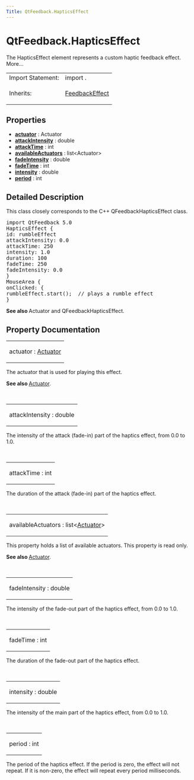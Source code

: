 ```yaml
---
Title: QtFeedback.HapticsEffect
---
```


# QtFeedback.HapticsEffect

<span class="subtitle"></span>
<!-- $$$HapticsEffect-brief -->
<p>The HapticsEffect element represents a custom haptic feedback effect. More...</p>
<!-- @@@HapticsEffect -->
<table class="alignedsummary">
<tr><td class="memItemLeft rightAlign topAlign"> Import Statement:</td><td class="memItemRight bottomAlign"> import  .</td></tr><tr><td class="memItemLeft rightAlign topAlign"> Inherits:</td><td class="memItemRight bottomAlign"> <p><a href="https://developer.ubuntu.comapps/qml/sdk-15.04.4/QtFeedback.FeedbackEffect.md">FeedbackEffect</a></p>
</td></tr></table><ul>
</ul>
<h2 id="properties">Properties</h2>
<ul>
<li class="fn"><b><b><a href="https://developer.ubuntu.comapps/qml/sdk-15.04.4/QtFeedback.hapticseffect.md#actuator-prop">actuator</a></b></b> : Actuator</li>
<li class="fn"><b><b><a href="https://developer.ubuntu.comapps/qml/sdk-15.04.4/QtFeedback.hapticseffect.md#attackIntensity-prop">attackIntensity</a></b></b> : double</li>
<li class="fn"><b><b><a href="https://developer.ubuntu.comapps/qml/sdk-15.04.4/QtFeedback.hapticseffect.md#attackTime-prop">attackTime</a></b></b> : int</li>
<li class="fn"><b><b><a href="https://developer.ubuntu.comapps/qml/sdk-15.04.4/QtFeedback.hapticseffect.md#availableActuators-prop">availableActuators</a></b></b> : list&lt;Actuator&gt;</li>
<li class="fn"><b><b><a href="https://developer.ubuntu.comapps/qml/sdk-15.04.4/QtFeedback.hapticseffect.md#fadeIntensity-prop">fadeIntensity</a></b></b> : double</li>
<li class="fn"><b><b><a href="https://developer.ubuntu.comapps/qml/sdk-15.04.4/QtFeedback.hapticseffect.md#fadeTime-prop">fadeTime</a></b></b> : int</li>
<li class="fn"><b><b><a href="https://developer.ubuntu.comapps/qml/sdk-15.04.4/QtFeedback.hapticseffect.md#intensity-prop">intensity</a></b></b> : double</li>
<li class="fn"><b><b><a href="https://developer.ubuntu.comapps/qml/sdk-15.04.4/QtFeedback.hapticseffect.md#period-prop">period</a></b></b> : int</li>
</ul>
<!-- $$$HapticsEffect-description -->
<h2 id="details">Detailed Description</h2>
</p>
<p>This class closely corresponds to the C++ QFeedbackHapticsEffect class.</p>
<pre class="qml">import QtFeedback 5.0
HapticsEffect {
id: rumbleEffect
attackIntensity: 0.0
attackTime: 250
intensity: 1.0
duration: 100
fadeTime: 250
fadeIntensity: 0.0
}
MouseArea {
onClicked: {
rumbleEffect.start();  // plays a rumble effect
}</pre>
<p><b>See also </b>Actuator and QFeedbackHapticsEffect.</p>
<!-- @@@HapticsEffect -->
<h2>Property Documentation</h2>
<!-- $$$actuator -->
<table class="qmlname"><tr valign="top" id="actuator-prop"><td class="tblQmlPropNode"><p><span class="name">actuator</span> : <span class="type"><a href="https://developer.ubuntu.comapps/qml/sdk-15.04.4/QtFeedback.actuator.md">Actuator</a></span></p></td></tr></table><p>The actuator that is used for playing this effect.</p>
<p><b>See also </b><a href="https://developer.ubuntu.comapps/qml/sdk-15.04.4/QtFeedback.actuator.md">Actuator</a>.</p>
<!-- @@@actuator -->
<br/>
<!-- $$$attackIntensity -->
<table class="qmlname"><tr valign="top" id="attackIntensity-prop"><td class="tblQmlPropNode"><p><span class="name">attackIntensity</span> : <span class="type">double</span></p></td></tr></table><p>The intensity of the attack (fade-in) part of the haptics effect, from 0.0 to 1.0&#x2e;</p>
<!-- @@@attackIntensity -->
<br/>
<!-- $$$attackTime -->
<table class="qmlname"><tr valign="top" id="attackTime-prop"><td class="tblQmlPropNode"><p><span class="name">attackTime</span> : <span class="type">int</span></p></td></tr></table><p>The duration of the attack (fade-in) part of the haptics effect.</p>
<!-- @@@attackTime -->
<br/>
<!-- $$$availableActuators -->
<table class="qmlname"><tr valign="top" id="availableActuators-prop"><td class="tblQmlPropNode"><p><span class="name">availableActuators</span> : <span class="type">list</span>&lt;<span class="type"><a href="https://developer.ubuntu.comapps/qml/sdk-15.04.4/QtFeedback.actuator.md">Actuator</a></span>&gt;</p></td></tr></table><p>This property holds a list of available actuators. This property is read only.</p>
<p><b>See also </b><a href="https://developer.ubuntu.comapps/qml/sdk-15.04.4/QtFeedback.actuator.md">Actuator</a>.</p>
<!-- @@@availableActuators -->
<br/>
<!-- $$$fadeIntensity -->
<table class="qmlname"><tr valign="top" id="fadeIntensity-prop"><td class="tblQmlPropNode"><p><span class="name">fadeIntensity</span> : <span class="type">double</span></p></td></tr></table><p>The intensity of the fade-out part of the haptics effect, from 0.0 to 1.0&#x2e;</p>
<!-- @@@fadeIntensity -->
<br/>
<!-- $$$fadeTime -->
<table class="qmlname"><tr valign="top" id="fadeTime-prop"><td class="tblQmlPropNode"><p><span class="name">fadeTime</span> : <span class="type">int</span></p></td></tr></table><p>The duration of the fade-out part of the haptics effect.</p>
<!-- @@@fadeTime -->
<br/>
<!-- $$$intensity -->
<table class="qmlname"><tr valign="top" id="intensity-prop"><td class="tblQmlPropNode"><p><span class="name">intensity</span> : <span class="type">double</span></p></td></tr></table><p>The intensity of the main part of the haptics effect, from 0.0 to 1.0&#x2e;</p>
<!-- @@@intensity -->
<br/>
<!-- $$$period -->
<table class="qmlname"><tr valign="top" id="period-prop"><td class="tblQmlPropNode"><p><span class="name">period</span> : <span class="type">int</span></p></td></tr></table><p>The period of the haptics effect. If the period is zero, the effect will not repeat. If it is non-zero, the effect will repeat every period milliseconds.</p>
<!-- @@@period -->
